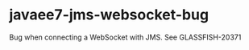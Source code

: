 javaee7-jms-websocket-bug
=========================

Bug when connecting a WebSocket with JMS. See GLASSFISH-20371
